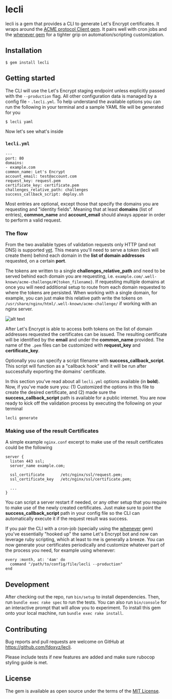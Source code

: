 # lecli

lecli is a gem that provides a CLI to generate Let's Encrypt certificates. It wraps around the [ACME protocol Client gem](https://github.com/unixcharles/acme-client). It pairs well with cron jobs and the [whenever gem](https://github.com/javan/whenever) for a tighter grip on automation/scripting customization.

## Installation

    $ gem install lecli

## Getting started

The CLI will use the Let's Encrypt staging endpoint unless explicitly passed with the `--production` flag. All other configuration data is managed by a config file - `.lecli.yml`. To help understand the available options you can run the following in your terminal and a sample YAML file will be generated for you

```
$ lecli yaml
```

Now let's see what's inside

### `lecli.yml`

```
---
port: 80
domains:
- example.com
common_name: Let's Encrypt
account_email: test@account.com
request_key: request.pem
certificate_key: certificate.pem
challenges_relative_path: challenges
success_callback_script: deploy.sh
```

Most entries are optional, except those that specify the domains you are requesting and "identity fields". Meaning that at least **domains** (list of entries), **common_name** and **account_email** should always appear in order to perform a valid request.

### The flow

From the two available types of validation requests only HTTP (and not DNS) is supported [yet](#Contributing). This means you'll need to serve a token (lecli will create them) behind each domain in the **list of domain addresses** requested, on a certain **port**.

The tokens are written to a single **challenges_relative_path** and need to be served behind each domain you are requesting, i.e. `example.com/.well-known/acme-challenge/#{token_filename}`. If requesting multiple domains at once you will need additional setup to route from each domain requested to where the tokens are persisted. When working with a single domain, for example, you can just make this relative path write the tokens on `/usr/share/nginx/html/.well-known/acme-challenge/` if working with an nginx server.

![alt text](https://github.com/fdoxyz/lecli/blob/master/lecli_diagram.png)

After Let's Encrypt is able to access both tokens on the list of domain addresses requested the certificates can be issued. The resulting certificate will be identified by the **email** and under the **common_name** provided. The name of the `.pem` files can be customized with **request_key** and **certificate_key**.

Optionally you can specify a script filename with **success_callback_script**. This script will function as a "callback hook" and it will be run after successfully exporting the domains' certificate.

In this section you've read about all `lecli.yml` options available (in **bold**). Now, if you've made sure you: (1) Customized the options in this file to create the desired certificate, and (2) made sure the **success_callback_script** path is available for a public internet. You are now ready to kick off the validation process by executing the following on your terminal

```
lecli generate
```

### Making use of the result Certificates

A simple example `nginx.conf` excerpt to make use of the result certificates could be the following

```
server {
  listen 443 ssl;
  server_name example.com;

  ssl_certificate       /etc/nginx/ssl/request.pem;
  ssl_certificate_key   /etc/nginx/ssl/certificate.pem;

  ...
}
```

You can script a server restart if needed, or any other setup that you require to make use of the newly created certificates. Just make sure to point the **success_callback_script** path in your config file so the CLI can automatically execute it if the request result was success.

If you pair the CLI with a cron-job (specially using the [whenever](https://github.com/javan/whenever) gem) you've essentially "hooked up" the same Let's Encrypt bot and now can leverage ruby scripting, which at least to me is generally a breeze. You can now generate your certificates periodically and customize whatever part of the process you need, for example using whenever:

```
every :month, at: '4am' do
  command "/path/to/config/file/lecli --production"
end
```

## Development

After checking out the repo, run `bin/setup` to install dependencies. Then, run `bundle exec rake spec` to run the tests. You can also run `bin/console` for an interactive prompt that will allow you to experiment. To install this gem onto your local machine, run `bundle exec rake install`.

## Contributing

Bug reports and pull requests are welcome on GitHub at https://github.com/fdoxyz/lecli.

Please include tests if new features are added and make sure rubocop styling guide is met.

## License

The gem is available as open source under the terms of the [MIT License](https://opensource.org/licenses/MIT).
